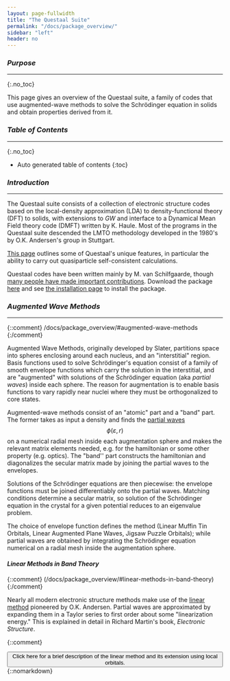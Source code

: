 ```yaml
---
layout: page-fullwidth
title: "The Questaal Suite"
permalink: "/docs/package_overview/"
sidebar: "left"
header: no
---
```


### _Purpose_
________________________________________________________________________________________________
{:.no_toc}

This page gives an overview of the Questaal suite, a family of codes
that use augmented-wave methods to solve the Schr&ouml;dinger equation in solids and
obtain properties derived from it.

### _Table of Contents_
________________________________________________________________________________________________
{:.no_toc}
*  Auto generated table of contents
{:toc}

### _Introduction_
________________________________________________________________________________________________
The Questaal suite consists of a collection of electronic structure codes based on the local-density approximation (LDA)
to density-functional theory (DFT) to solids, with extensions to _GW_ and interface to a Dynamical Mean Field theory
code (DMFT) written by K. Haule.  Most of the programs in the Questaal suite descended the LMTO methodology developed in
the 1980's by O.K. Andersen's group in Stuttgart.

[This page](/about/) outlines some of
Questaal's unique features, in particular the ability to carry out
quasiparticle self-consistent calculations.

Questaal codes have been written mainly by M. van Schilfgaarde, though [many people have made important
contributions](https://lordcephei.github.io/developers/).  Download the package [here](https://bitbucket.org/lmto/lm)
and see [the installation page](https://lordcephei.github.io/docs/install/) to install the package.

### _Augmented Wave Methods_
________________________________________________________________________________________________
{::comment}
/docs/package_overview/#augmented-wave-methods
{:/comment}

Augmented Wave Methods, originally developed by Slater, partitions space into spheres enclosing around each nucleus, and an "interstitial"
region.  Basis functions used to solve Schr&ouml;dinger's equation consist of a family of smooth envelope functions which carry the solution
in the interstitial, and are "augmented" with solutions of the Schr&ouml;dinger equation (aka _partial waves_) inside each sphere.  The
reason for augmentation is to enable basis functions to vary rapidly near nuclei where they must be orthogonalized to core states.

Augmented-wave methods consist of an "atomic" part and a "band" part. The former takes as input a density and finds the 
[partial waves](/docs/package_overview/#linear-methods-in-band-theory) $$\phi(\varepsilon,r)$$ on a numerical radial mesh inside each augmentation sphere and makes the
relevant matrix elements needed, e.g. for the hamiltonian or some other property (e.g. optics).  The "band'' part constructs the hamiltonian
and diagonalizes the secular matrix made by joining the partial waves to the envelopes.

Solutions of the Schr&ouml;dinger equations are then piecewise: the envelope functions must be joined differentiably onto the partial waves.
Matching conditions determine a secular matrix, so solution of the Schr&ouml;dinger equation in the crystal for a given potential reduces to an
eigenvalue problem.

The choice of envelope function defines the method (Linear Muffin Tin Orbitals, Linear Augmented Plane Waves, Jigsaw Puzzle Orbitals); while
partial waves are obtained by integrating the Schr&ouml;dinger equation numerical on a radial mesh inside the augmentation sphere.

#### _Linear Methods in Band Theory_
{::comment}
(/docs/package_overview/#linear-methods-in-band-theory)
{:/comment}

Nearly all modern electronic structure methods make use of the [linear
method](http://dx.doi.org/10.1103/PhysRevB.12.3060) pioneered by O.K. Andersen.  Partial waves are approximated by
expanding them in a Taylor series to first order about some "linearization energy."  This is explained in detail in
Richard Martin's book, _Electronic Structure_.

{::comment}
<div onclick="elm = document.getElementById('linear'); if(elm.style.display == 'none') elm.style.display = 'block'; else elm.style.display = 'none';">
<button type="button" class="button tiny radius">Click here for a brief description of the linear method and its extension using local orbitals.</button>
</div>{::nomarkdown}<div style="display:none;padding:0px;" id="linear">{:/}
{:/comment}

<div class="dropButtonMid" onclick="dropdown( this );">Click here for a brief description of the linear method and its extension using local orbitals.</div>
{::nomarkdown}<div class="dropContent">{:/}

The linear approximation rests on the fact that a partial wave
$$\phi_l(\varepsilon,r)$$ for an atom centered at the origin varies
slowly with <i>&epsilon;</i>.  $$\phi_l(\varepsilon,r)$$ is expanded in a Taylor series
about a linearization energy $$\varepsilon_\nu$$

$$
\phi_l(\varepsilon,r) \approx \phi_l(\varepsilon_\nu,r) +
(\varepsilon-\varepsilon_\nu)\dot\phi_l(\varepsilon_\nu,r)
\quad\quad\quad\quad (1)
$$

_Note:_{: style="color: red"} in practice the vast majority of methods construct the partial waves
from the spherical part of the potential, so that _l_ is a good quantum number.
Then each <i>&phi;<sub>l</sub></i> can be integrated independently of the others.
Matrix elements of the partial waves are calculated in the full, nonspherical potential.

The linear approximation is usually quite accurate over an energy window where the valence partial wave is "active"
(1 or a few Ry for typical _s_ and _p_ states, a few eV for _d_ states of the transition metals).
An estimate for this window is given by 1/<i>&p<sub>l</sub></i> where potential parameter $$p_l = \int_{\rm sphere} \dot\phi_l^2 d^3r$$ is 
called the "small parameter."
Linearization greatly simplifies the secular matrix : it reduces to a linear algebraic eigenvalue
problem, which greatly simplifies practical solutions of the Schr&ouml;dinger equation.  

Some elements possess partial waves of very different energies that are both relevant to the total energy or states near the Fermi level. 
The classic examples of this are Ga and In: both 3_d_ (4_d_) and
4_d_ (5_d_) states are relevant.
To obtain accurate calculations a third partial wave must be added to the pair in Eq. (1) constituting the linear method.
In practice additional partial waves are incorporated by turning them into _local orbitals_ which are confined to the
augmentation sphere.  This is accomplished by adding a judicious amount of $$\phi_l(\varepsilon_\nu,r)$$ and
$$\dot\phi_l(\varepsilon_\nu,r)$$ to the third partial wave, so that its value and slope vanish at the augmentation
radius and not spill out into the interstitial.  These modified waves are called <i>&phi;<sup>z</sup></i> in the
Questaal suite.

Extension of the linear approximation through local orbitals ensures that the eigenvalue problem remains a linear one, albeit at the
expense of an increase in the rank of the hamiltonian.

The importance of the linear method to electronic structure cannot be overstated.
Slater's X-&alpha; method to approximate the difficult Fock exchange with a simpler functional of the density, which was
subsequently formalized into rigorous [density-functional
theory](http://journals.aps.org/pr/abstract/10.1103/PhysRev.136.B864) by Hohenberg and Kohn, 
taken in combination of the linear method, form the backbone for most of the
practical modern electronic structure methods in condensed matter.

{::nomarkdown}</div>{:/}

### _Questaal's Basis Functions_
________________________________________________________________________________________________
{::comment}
/docs/package_overview/#questaal's-basis-Functions/
{:/comment}

The primary code in the density-functional package (**lmf**{: style="color: blue"}) uses atom-centered functions for
envelope functions. They are a [convolution of a Hankel and Gaussian](/docs/code/fpoverview/#smoothed-hankel-functions) function centred at the nucleus.  Thus, 
in contrast to ordinary Hankel functions (the envelope functions of the LMTO method) which are singular at the origin,
they resemble Gaussian functions for small _r_ and are smooth everywhere. For large _r_ they behave like ordinary Hankel functions
and are better approximations to the wave function than Gaussian orbitals.  The mathematical properties of
these functions are described in some detail in this [J. Math. Phys.](http://dx.doi.org/10.1063/1.532437)  paper.

Such a basis has significant advantages: basis sets are much smaller for a given level of precision, but they are
also more complex.  It is also possible to combine smoothed Hankels and plane waves : the 
["Planar Muffin Tin"](http://dx.doi.org/10.1103/PhysRevB.81.125117)
(PMT) basis is another unique feature of this package.

**Note**{: style="color: red"}: some codes in the Questaal suite are based on the [Atomic Spheres Approximation](/docs/code/asaoverview/): they use LMTO basis sets and make shape approximations to the potential.

### _Augmentation_
________________________________________________________________________________________________
{::comment}
/docs/package_overview/#augmentation/
{:/comment}

**lmf**{: style="color: blue"} carries out augmentation in a manner different than standard augmented wave methods.  It
somewhat resembles the PAW method, though in the limit of large angular momentum cutoff it has exactly the same behaviour
that standard augmented-wave methods do.  Thus this scheme is a true augmented wave method, with the
advantage that it converges more rapidly with angular momentum cutoff than the traditional approach.

### _Executable codes in the Questaal suite_
________________________________________________________________________________________________
{::comment}
/docs/package_overview/#executable-codes-in-the-questaal-suite
{:/comment}

The Questaal family of executable programs share a common, elegant [input system](/docs/input/inputfile/)
and has features of a [programming language](/docs/input/preprocessor/).  
This [reference manual](/docs/input/inputfilesyntax/) defines the syntax of categories and tokens that make up an input file. The family consists of the following:

+ **blm**{: style="color: blue"}: an input file generator, given structural information.  [Many of the tutorials](/tutorial/lmf/lmf_tutorial/) use **blm**{: style="color: blue"}.

+ **cif2init**{: style="color: blue"} and **cif2site**{: style="color: blue"}: convert structural information contained in _cif_{: style="color: green"} files to a form readable by Questaal. **poscar2init**{: style="color: blue"} and **poscar2site**{: style="color: blue"}: perform a similar function, reading VASP _POSCAR_{: style="color: green"} files.

+ **lmf**{: style="color: blue"}: the [standard full-potential LDA band program](/docs/code/fpoverview/). It has a companion program **lmfa**{: style="color: blue"} to calculate starting wave functions for free atoms and supply parameters for the shape of envelope functions.  See [this page](/tutorial/lmf/lmf_tutorial/) for a basic tutorial.
There is an MPI version, **lmf-MPIK**{: style="color: blue"}.

+ **lmgw1-shot**{: style="color: blue"} and **lmgwsc**{: style="color: blue"}: scripts that perform  _GW_  calculations (one-shot or self-consistent), or properties related to _GW_. The interface connecting to the _GW_ code is **lmfgwd**{: style="color: blue"}.  A basic tutorial for the  _GW_  package can be found [on this web page](/tutorial/gw/poscar_qsgw/).

+ **lm**{: style="color: blue"}: a density functional band program [based on the Atomic Spheres Approximation](/docs/code/asaoverview/) (ASA).  It requires a companion program **lmstr**{: style="color: blue"} to make structure constants for it.  A basic tutorial can be found [here](/tutorial/asa/lm_pbte_tutorial/).
There is an MPI version, **lm-MPIK**{: style="color: blue"}.

+ **lmgf**{: style="color: blue"}: a density functional [Green's function code based on the ASA](/docs/code/lmgf/).
Its unique contribution to the suite is that it permits the calculation of magnetic exchange interactions, and has an implementation of the coherent potential approximation to treat chemical and/or spin disorder. A tutorial can be found [here](/tutorial/lmgf/lmgf/).
There is an MPI version, **lmgf-MPIK**{: style="color: blue"}.

+ **lmpg**{: style="color: blue"}: a program similar to **lmgf**{: style="color: blue"}, but it is designed for layered structures with periodic boundary conditions in
 two dimensions. It can calculate transport using the Landauer-Buttiker formalism, and has a non-equilibrium capability.  There is  
[a tutorial](https://lordcephei.github.io/pages/lmpg_tutorial.v2.0.pdf), though it is somewhat out of date.
There is also an MPI version, **lmpg-MPIK**{: style="color: blue"}.

+ **lmfdmft**{: style="color: blue"}: the main interface that links to the DMFT capabilities.  [This page](/tutorial/qsgw_dmft/dmft0/) serves both as documentation and tutorial.

+ **tbe**{: style="color: blue"}: an efficient band structure program that uses empirical tight-binding hamiltonians. One unique feature of this package is that self-consistent calculations can be done (important for polar compounds), and includes Hubbard parameters.  It is also highly parallelized, and versions can be built that work with GPU's.
**tbe**{: style="color: blue"} has a [tutorial](/tutorial/tbe/tbectrl/).

+ **lmdos**{: style="color: blue"}: generates partial densities of states. It is run as a post-processing step after
  execution of **lmf**{: style="color: blue"}, **lm**{: style="color: blue"}, or **tbe**{: style="color: blue"}.

+ **lmfgws**{: style="color: blue"}: a postprocessing code run after a _GW_ calculation to analyze spectral functions.

+ **lmscell**{: style="color: blue"}: a supercell maker.

+ **lmchk**{: style="color: blue"}: a neighbor table generator and augmentation sphere overlap checker. There is an
option to automatically determine sphere radii, and another option to locate interstitial sites where empty spheres or
floating orbitals may be placed --- important for ASA and some _GW_ calculations.

+ **rdcmd**{: style="color: blue"}:  a command reader, similar to a shell, but uses Questaal's parser and programming language.

+ **lmxbs**{: style="color: blue"}: generates input for the graphics program **xbs**{: style="color: blue"} written by M. Methfessel, which draws pictures of crystals.

+ **lmmc**{: style="color: blue"}: a (fast) LDA-based molecules program (not documented).

There are other auxiliary programs, such as a formatter for setting up energy bands and a graphics program similar to gnuplot.

### _Input System_
________________________________________________________________________________________________
{::comment}
/docs/package_overview/#input-system/
{:/comment}

All executables use a common input system.  It is a unique system that parses
input in a largely format-free, tree-structured format.  Input is read through a preprocessor with
[programming language capability](/docs/input/preprocessor/): lines can be conditionally
read, you can declare variables and use algebraic expressions.  Thus the
input file can be quite simple as it is in this [introductory tutorial](https://lordcephei.github.io/tutorial/lmf/lmf_tutorial/),
or very detailed, even serving as a database for many materials. [This page](https://lordcephei.github.io/docs/input/inputfile/)
and [this tutorial](/tutorial/lmf/lmf_pbte_tutorial/#how-the-input-file-is-organized)
explain how an input file is structured, and how input is organized by 
[_categories_ and _tokens_](/docs/input/inputfile/#tags-categories-and-tokens).

### _Other Resources_
________________________________________________________________________________________________
{::comment}
/docs/package_overview/#other-resources/
{:/comment}

1. This book chapter describes the theory of the **lmf**{: style="color: blue"} code.
It is a bit dated but the basics are unchanged.  
M. Methfessel, M. van Schilfgaarde, and R. A. Casali, ``A full-potential LMTO method based
on smooth Hankel functions,'' in _Electronic Structure and Physical Properties of
Solids: The Uses of the LMTO Method_, Lecture Notes in Physics,
<b>535</b>, 114-147. H. Dreysse, ed. (Springer-Verlag, Berlin) 2000.

2. The mathematics of smoothed Hankel functions that form the **lmf**{: style="color: blue"} basis set
are described in this paper:  
E. Bott, M. Methfessel, W. Krabs, and P. C. Schmid,
_Nonsingular Hankel functions as a new basis for electronic structure calculations_,
[J. Math. Phys. 39, 3393 (1998)](http://dx.doi.org/10.1063/1.532437)

3. This classic paper established the framework for linear methods in band theory:  
O. K. Andersen, "Linear methods in band theory,"
[Phys. Rev. B12, 3060 (1975)](http://dx.doi.org/10.1103/PhysRevB.12.3060)

4. This paper lays out the framework for screening the LMTO basis into a tight-binding form:  
O. K. Andersen and O. Jepsen,
"Explicit, First-Principles Tight-Binding Theory," 
[Phys. Rev. Lett. 53, 2571 (1984)](http://dx.doi.org/10.1103/PhysRevLett.53.2571)

5. This paper explains how LAPW and generalized LMTO methods can be joined:  
T. Kotani and M. van Schilfgaarde,
_A fusion of the LAPW and the LMTO methods: the augmented plane wave plus muffin-tin orbital (PMT) method_,
[Phys. Rev. B81, 125117 (2010)](http://dx.doi.org/10.1103/PhysRevB.81.125117)

6. This paper presented the first description of an all-electron _GW_ implementation in a mixed basis set:  
T. Kotani and M. van Schilfgaarde,
_All-electron <i>GW</i> approximation with the mixed basis expansion based on the full-potential LMTO method_,
[Sol. State Comm. 121, 461 (2002)](http://dx.doi.org/10.1016/S0038-1098(02)00028-5).

7. These papers established the framework for QuasiParticle Self-Consistent _GW_ theory:  
Sergey V. Faleev, Mark van Schilfgaarde, Takao Kotani,
_All-electron self-consistent _GW_ approximation: Application to Si, MnO, and NiO_,
[Phys. Rev. Lett. 93, 126406 (2004)](http://link.aps.org/doi/10.1103/PhysRevLett.93.126406);  
M. van Schilfgaarde, Takao Kotani, S. V. Faleev,
_Quasiparticle self-consistent_ GW _theory_,
[Phys. Rev. Lett. 96, 226402 (2006)](http://link.aps.org/abstract/PRL/v96/e226402)

8. Questaal's _GW_ implementation is based on this paper:  
Takao Kotani, M. van Schilfgaarde, S. V. Faleev,
_Quasiparticle self-consistent GW  method: a basis for the independent-particle approximation_,
[Phys. Rev. B76, 165106 (2007)](http://link.aps.org/abstract/PRB/v76/e165106)

9. This paper shows results from LDA-based GW, and its limitations:  
M. van Schilfgaarde, Takao Kotani, S. V. Faleev,
_Adequacy of Approximations in <i>GW</i> Theory_,
[Phys. Rev. B74, 245125 (2006)](http://link.aps.org/abstract/PRB/v74/e245125)

10. This book explains the ASA-Green's function formalism, including the coherent potential approximation:  
I. Turek et al., Electronic strucure of disordered alloys, surfaces and interfaces (Kluwer, Boston, 1996).

